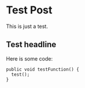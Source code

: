 Test Post
=========

This is just a test.

## Test headline
Here is some code:
```
public void testFunction() {
  test();
}
```
